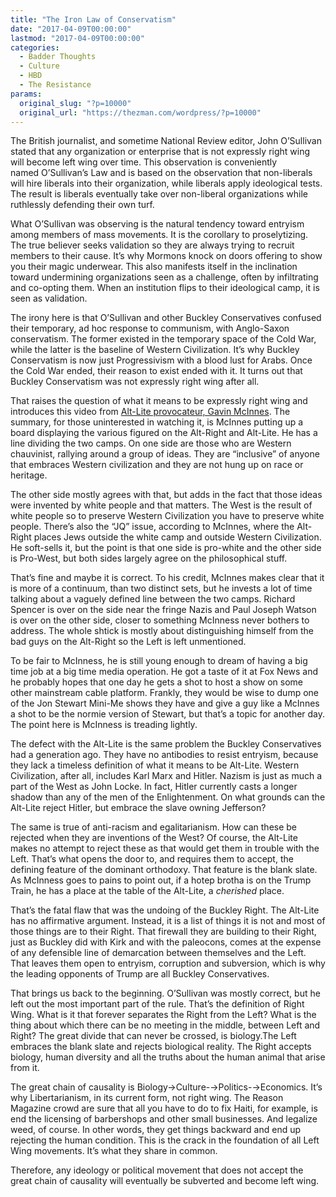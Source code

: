 ```yaml
---
title: "The Iron Law of Conservatism"
date: "2017-04-09T00:00:00"
lastmod: "2017-04-09T00:00:00"
categories:
  - Badder Thoughts
  - Culture
  - HBD
  - The Resistance
params:
  original_slug: "?p=10000"
  original_url: "https://thezman.com/wordpress/?p=10000"
---
```


The British journalist, and sometime National Review editor, John
O’Sullivan stated that any organization or enterprise that is not
expressly right wing will become left wing over time. This observation
is conveniently named O’Sullivan’s Law and is based on the observation
that non-liberals will hire liberals into their organization, while
liberals apply ideological tests. The result is liberals eventually take
over non-liberal organizations while ruthlessly defending their own
turf.

What O’Sullivan was observing is the natural tendency toward entryism
among members of mass movements. It is the corollary to proselytizing.
The true believer seeks validation so they are always trying to recruit
members to their cause. It’s why Mormons knock on doors offering to show
you their magic underwear. This also manifests itself in the inclination
toward undermining organizations seen as a challenge, often by
infiltrating and co-opting them. When an institution flips to their
ideological camp, it is seen as validation.

The irony here is that O’Sullivan and other Buckley Conservatives
confused their temporary, ad hoc response to communism, with Anglo-Saxon
conservatism. The former existed in the temporary space of the Cold War,
while the latter is the baseline of Western Civilization. It’s why
Buckley Conservatism is now just Progressivism with a blood lust for
Arabs. Once the Cold War ended, their reason to exist ended with it. It
turns out that Buckley Conservatism was not expressly right wing after
all.

That raises the question of what it means to be expressly right wing and
introduces this video from
<a href="https://www.youtube.com/watch?v=UQCZ9izaCa4"
target="_blank">Alt-Lite provocateur, Gavin McInnes</a>. The summary,
for those uninterested in watching it, is McInnes putting up a board
displaying the various figured on the Alt-Right and Alt-Lite. He has a
line dividing the two camps. On one side are those who are Western
chauvinist, rallying around a group of ideas. They are “inclusive” of
anyone that embraces Western civilization and they are not hung up on
race or heritage.

The other side mostly agrees with that, but adds in the fact that those
ideas were invented by white people and that matters. The West is the
result of white people so to preserve Western Civilization you have to
preserve white people. There’s also the “JQ” issue, according to
McInnes, where the Alt-Right places Jews outside the white camp and
outside Western Civilization. He soft-sells it, but the point is that
one side is pro-white and the other side is Pro-West, but both sides
largely agree on the philosophical stuff.

That’s fine and maybe it is correct. To his credit, McInnes makes clear
that it is more of a continuum, than two distinct sets, but he invests a
lot of time talking about a vaguely defined line between the two camps.
Richard Spencer is over on the side near the fringe Nazis and Paul
Joseph Watson is over on the other side, closer to something McInness
never bothers to address. The whole shtick is mostly about
distinguishing himself from the bad guys on the Alt-Right so the Left is
left unmentioned.

To be fair to McInness, he is still young enough to dream of having a
big time job at a big time media operation. He got a taste of it at Fox
News and he probably hopes that one day he gets a shot to host a show on
some other mainstream cable platform. Frankly, they would be wise to
dump one of the Jon Stewart Mini-Me shows they have and give a guy like
a McInnes a shot to be the normie version of Stewart, but that’s a topic
for another day. The point here is McInness is treading lightly.

The defect with the Alt-Lite is the same problem the Buckley
Conservatives had a generation ago. They have no antibodies to resist
entryism, because they lack a timeless definition of what it means to be
Alt-Lite. Western Civilization, after all, includes Karl Marx and
Hitler. Nazism is just as much a part of the West as John Locke. In
fact, Hitler currently casts a longer shadow than any of the men of the
Enlightenment. On what grounds can the Alt-Lite reject Hitler, but
embrace the slave owning Jefferson?

The same is true of anti-racism and egalitarianism. How can these be
rejected when they are inventions of the West? Of course, the Alt-Lite
makes no attempt to reject these as that would get them in trouble with
the Left. That’s what opens the door to, and requires them to accept,
the defining feature of the dominant orthodoxy. That feature is the
blank slate. As McInness goes to pains to point out, if a hotep brotha
is on the Trump Train, he has a place at the table of the Alt-Lite, a
*cherished* place.

That’s the fatal flaw that was the undoing of the Buckley Right. The
Alt-Lite has no affirmative argument. Instead, it is a list of things it
is not and most of those things are to their Right. That firewall they
are building to their Right, just as Buckley did with Kirk and with the
paleocons, comes at the expense of any defensible line of demarcation
between themselves and the Left. That leaves them open to entryism,
corruption and subversion, which is why the leading opponents of Trump
are all Buckley Conservatives.

That brings us back to the beginning. O’Sullivan was mostly correct, but
he left out the most important part of the rule. That’s the definition
of Right Wing. What is it that forever separates the Right from the
Left? What is the thing about which there can be no meeting in the
middle, between Left and Right? The great divide that can never be
crossed, is biology.The Left embraces the blank slate and
rejects biological reality. The Right accepts biology, human diversity
and all the truths about the human animal that arise from it.

The great chain of causality is Biology→Culture-→Politics-→Economics.
It’s why Libertarianism, in its current form, not right wing. The Reason
Magazine crowd are sure that all you have to do to fix Haiti, for
example, is end the licensing of barbershops and other small businesses.
And legalize weed, of course. In other words, they get things backward
and end up rejecting the human condition. This is the crack in the
foundation of all Left Wing movements. It’s what they share in common.

Therefore, any ideology or political movement that does not accept the
great chain of causality will eventually be subverted and become left
wing.
